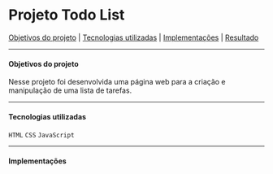 # Projeto Todo List

[Objetivos do projeto](#objetivos-do-projeto) | [Tecnologias utilizadas](#tecnologias-utilizadas) | [Implementações](#implementações) | [Resultado](#resultado)

---

#### Objetivos do projeto

Nesse projeto foi desenvolvida uma página web para a criação e manipulação de uma lista de tarefas.

---

#### Tecnologias utilizadas

`HTML`
`CSS`
`JavaScript`

---

#### Implementações
